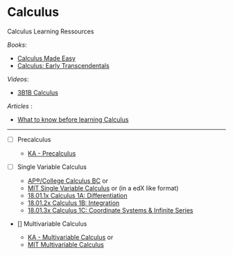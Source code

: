 # Calculus

Calculus Learning Ressources

_Books_:

- [Calculus Made Easy](https://calculusmadeeasy.org/)
- [Calculus: Early Transcendentals](<https://math.libretexts.org/Bookshelves/Calculus/Map%3A_Calculus__Early_Transcendentals_(Stewart)>)

_Videos_:

- [3B1B Calculus](https://www.3blue1brown.com/topics/calculus)

_Articles_ :

- [What to know before learning Calculus](https://www.khanacademy.org/math/ap-calculus-ab/ab-limits-new/ap-ab-about/a/ap-calc-prerequisites)

---

- [ ] Precalculus

  - [KA - Precalculus](https://www.khanacademy.org/math/precalculus)

- [ ] Single Variable Calculus

  - [AP®︎/College Calculus BC](https://www.khanacademy.org/math/ap-calculus-bc)
    or
  - [MIT Single Variable Calculus](https://ocw.mit.edu/courses/18-01sc-single-variable-calculus-fall-2010/)
    or (in a edX like format)
  - [18.01.1x Calculus 1A: Differentiation](https://openlearninglibrary.mit.edu/courses/course-v1:MITx+18.01.1x+2T2019/about)
  - [ 18.01.2x Calculus 1B: Integration ](https://openlearninglibrary.mit.edu/courses/course-v1:MITx+18.01.2x+3T2019/about)
  - [ 18.01.3x Calculus 1C: Coordinate Systems & Infinite Series ](https://openlearninglibrary.mit.edu/courses/course-v1:MITx+18.01.3x+1T2020/about)

- [] Multivariable Calculus

  - [KA - Multivariable Calculus](https://www.khanacademy.org/math/multivariable-calculus)
    or
  - [MIT Multivariable Calculus](https://ocw.mit.edu/courses/18-02sc-multivariable-calculus-fall-2010/)
